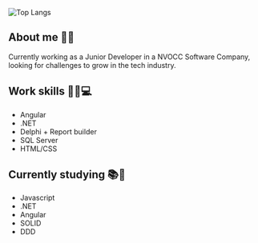 
![Top Langs](https://github-readme-stats.vercel.app/api/top-langs/?username=brunodalcin&layout=compact&theme=dark) 
### <h2>About me 👨‍🦰</h2>
Currently working as a Junior Developer in a NVOCC Software Company, looking for challenges to grow in the tech industry.
### <h2>Work skills 👨‍💻💻</h2> 
- Angular
- .NET
- Delphi + Report builder
- SQL Server
- HTML/CSS
### <h2>Currently studying 📚📕</h2> 
- Javascript
- .NET
- Angular
- SOLID
- DDD 
  




  

